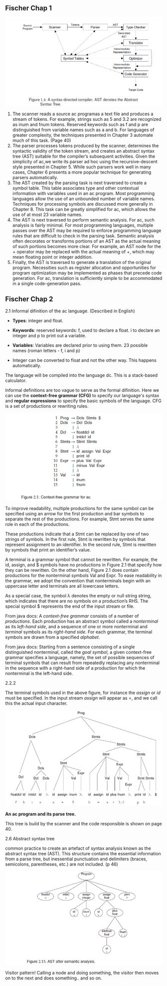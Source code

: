 ## Fischer Chap 1

![](.\img\17.png)

1. The scanner reads a source ac programas a text file and produces a stream of tokens. For example, strings such as 5 and 3.2 are recognized as inum and fnum tokens. Reserved keywords such as f and p are distinguished from variable names such as a and b. For languages of greater complexity, the techniques presented in Chapter 3 automate much of this task. (Page 40)
2. The parser processes tokens produced by the scanner, determines the syntactic validity of the token stream, and creates an abstract syntax tree (AST) suitable for the compiler’s subsequent activities. Given the simplicity of ac,we write its parser ad hoc using the recursive-descent style presented in Chapter 5. While such parsers work well in many cases, Chapter 6 presents a more popular technique for generating parsers automatically.
3. The AST created by the parsing task is next traversed to create a symbol table. This table associates type and other contextual information with variables used in an ac program. Most programming languages allow the use of an unbounded number of variable names. Techniques for processing symbols are discussed more generally in Chapter 8. This task can be greatly simplified for ac, which allows the use of at most 23 variable names.
4. The AST is next traversed to perform semantic analysis. For ac, such analysis is fairly minimal. For most programming languages, multiple passes over the AST may be required to enforce programming language rules that are difficult to check in the parsing task. Semantic analysis often decorates or transforms portions of an AST as the actual meaning of such portions becomes more clear. For example, an AST node for the + operator may be replaced with the actual meaning of +, which may
   mean floating point or integer addition.
5. Finally, the AST is traversed to generate a translation of the original program. Necessities such as register allocation and opportunities for program optimization may be implemented as phases that precede code generation. For ac, translation is sufficiently simple to be accommodated in a single code-generation pass.

## Fischer Chap 2

2.1 Informal difinition of the ac language. (Described in English)

- **Types**: integer and float. 

- **Keywords**: reserved keywords: f, used to declare a float. i to declare an integer and p to print out a variable.
- **Variables**: Variables are declared prior to using them. 23 possible names (roman letters - f, i and p)

- Integer can be converted to float and not the other way. This happens automatically.

The language will be compiled into the language dc. This is a stack-based calculator.

Informal definitions are too vague to serve as the formal difinition. Here we can use the **context-free grammar (CFG)** to specify our language's syntax and **regular expressions** to specify the basic symbols of the language. CFG is a set of productions or rewriting rules.

![](.\img\15.png)

To improve readability, multiple productions for the same symbol can be specified using an arrow for the first production and bar symbols to separate the rest of the productions. For example, Stmt serves the same role in each of the productions.

These productions indicate that a Stmt can be replaced by one of two strings of symbols. In the first rule, Stmt is rewritten by symbols that represent assignment to an identifier. In the second rule, Stmt is rewritten by symbols that print an identifier’s value.

A terminal is a grammar symbol that cannot be rewritten. For example, the id, assign, and $ symbols have no productions in Figure 2.1 that specify how they can be rewritten. On the other hand, Figure 2.1 does contain productions for the nonterminal symbols Val and Expr. To ease readability in the grammar, we adopt the convention that nonterminals begin with an uppercase letter and terminals are all lowercase letters.

As a special case, the symbol λ denotes the empty or null string string, which indicates that there are no symbols on a production’s RHS. The special symbol $ represents the end of the input stream or file.

From java docs: A *context-free grammar* consists of a number of *productions*. Each production has an abstract symbol called a *nonterminal* as its *left-hand side*, and a sequence of one or more nonterminal and *terminal* symbols as its *right-hand side*. For each grammar, the terminal symbols are drawn from a specified *alphabet*.

From java docs: Starting from a sentence consisting of a single distinguished nonterminal, called the *goal symbol*, a given context-free grammar specifies a language, namely, the set of possible sequences of terminal symbols that can result from repeatedly replacing any nonterminal in the sequence with a right-hand side of a production for which the nonterminal is the left-hand side.

2.2.2

The terminal symbols used in the above figure, for instance the *assign* or *id* must be specified. In the input stream *assign* will appear as =, and we call this the actual input character.

![](.\img\16.png)

**An ac program and its parse tree.**

This tree is build by the scanner and the code responsible is shown on page 40.

2.6 Abstract syntax tree

common practice to create an artefact of syntax analysis known as the abstract syntax tree (AST). This structure contains the essential information from a parse tree, but inessential punctuation and delimiters (braces, semicolons, parentheses, etc.) are not included. (p 46)

![](.\img\18.png)

Visitor pattern! Calling a node and doing something, the visitor then moves on to the next and does something.. and so on.




